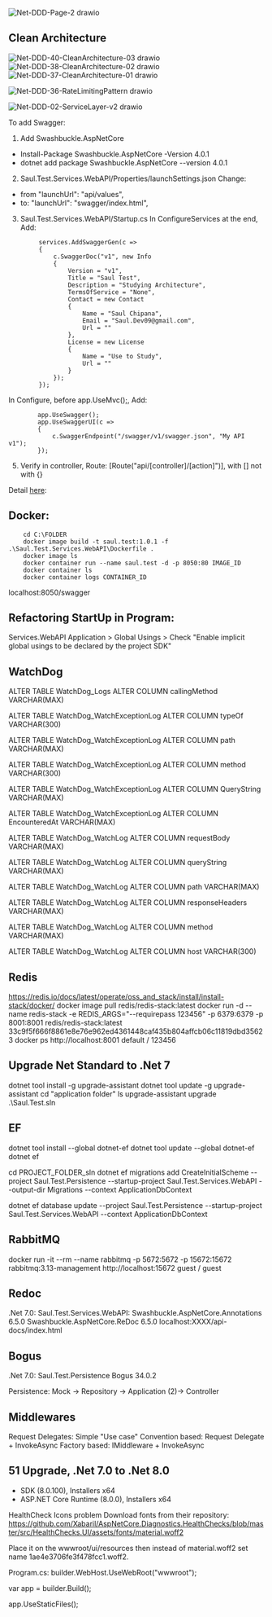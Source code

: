 ![Net-DDD-Page-2 drawio](https://github.com/user-attachments/assets/de442043-e2a3-48e3-b77d-3091db51be23)

## Clean Architecture 
![Net-DDD-40-CleanArchitecture-03 drawio](https://github.com/user-attachments/assets/9031e7b3-4369-4923-bac4-953c5ef1036b)
![Net-DDD-38-CleanArchitecture-02 drawio](https://github.com/user-attachments/assets/9466fc5f-5109-4804-a220-62b536d9dd8c)
![Net-DDD-37-CleanArchitecture-01 drawio](https://github.com/user-attachments/assets/5042069c-e419-473f-a27a-a6ee9492d9a7)

![Net-DDD-36-RateLimitingPattern drawio](https://github.com/user-attachments/assets/2f8fb66f-ce79-45df-b3aa-8ea741696ad0)

![Net-DDD-02-ServiceLayer-v2 drawio](https://github.com/user-attachments/assets/1db22a04-089c-47f4-9f64-97d2e280ba08)

To add Swagger:
1. Add Swashbuckle.AspNetCore
- Install-Package Swashbuckle.AspNetCore -Version 4.0.1
- dotnet add package Swashbuckle.AspNetCore --version 4.0.1

2. Saul.Test.Services.WebAPI/Properties/launchSettings.json Change:
- from       "launchUrl": "api/values",
- to:        "launchUrl": "swagger/index.html",

3. Saul.Test.Services.WebAPI/Startup.cs
In ConfigureServices at the end, Add:

            services.AddSwaggerGen(c =>
            {
                c.SwaggerDoc("v1", new Info
                {
                    Version = "v1",
                    Title = "Saul Test",
                    Description = "Studying Architecture",
                    TermsOfService = "None",
                    Contact = new Contact
                    {
                        Name = "Saul Chipana",
                        Email = "Saul.Dev09@gmail.com",
                        Url = ""
                    },
                    License = new License
                    {
                        Name = "Use to Study",
                        Url = ""
                    }
                });
            });

In Configure, before app.UseMvc();, Add:

            app.UseSwagger();
            app.UseSwaggerUI(c =>
            {
                c.SwaggerEndpoint("/swagger/v1/swagger.json", "My API v1");
            });
   
5. Verify in controller, Route:  [Route("api/[controller]/[action]")], with [] not with {}

Detail [here](https://github.com/SaulDev09/.Net-DDD/commit/9a8d5422987aad19be8a44c8ae65da707cd86e9c):


Docker:
------------

        cd C:\FOLDER
        docker image build -t saul.test:1.0.1 -f .\Saul.Test.Services.WebAPI\Dockerfile .
        docker image ls
        docker container run --name saul.test -d -p 8050:80 IMAGE_ID
        docker container ls
        docker container logs CONTAINER_ID
           
localhost:8050/swagger

Refactoring StartUp in Program:
------------

Services.WebAPI
Application > Global Usings > Check "Enable implicit global usings to be declared by the project SDK"


WatchDog
------------

ALTER TABLE WatchDog_Logs
ALTER COLUMN callingMethod VARCHAR(MAX)

ALTER TABLE WatchDog_WatchExceptionLog
ALTER COLUMN typeOf VARCHAR(300)

ALTER TABLE WatchDog_WatchExceptionLog
ALTER COLUMN path VARCHAR(MAX)

ALTER TABLE WatchDog_WatchExceptionLog
ALTER COLUMN method VARCHAR(300)

ALTER TABLE WatchDog_WatchExceptionLog
ALTER COLUMN QueryString VARCHAR(MAX)

ALTER TABLE WatchDog_WatchExceptionLog
ALTER COLUMN EncounteredAt VARCHAR(MAX)

ALTER TABLE WatchDog_WatchLog
ALTER COLUMN requestBody VARCHAR(MAX)

ALTER TABLE WatchDog_WatchLog
ALTER COLUMN queryString VARCHAR(MAX)

ALTER TABLE WatchDog_WatchLog
ALTER COLUMN path VARCHAR(MAX)

ALTER TABLE WatchDog_WatchLog
ALTER COLUMN responseHeaders VARCHAR(MAX)

ALTER TABLE WatchDog_WatchLog
ALTER COLUMN method VARCHAR(MAX)

ALTER TABLE WatchDog_WatchLog
ALTER COLUMN host VARCHAR(300)


Redis
------------

https://redis.io/docs/latest/operate/oss_and_stack/install/install-stack/docker/
docker image pull redis/redis-stack:latest
docker run -d --name redis-stack -e REDIS_ARGS="--requirepass 123456" -p 6379:6379 -p 8001:8001 redis/redis-stack:latest
    33c9f5f666f8861e8e76e962ed4361448caf435b804affcb06c11819dbd35623
docker ps
http://localhost:8001 
default / 123456

Upgrade Net Standard to .Net 7
------------

dotnet tool install -g upgrade-assistant
dotnet tool update -g upgrade-assistant
cd "application folder"
ls
upgrade-assistant upgrade .\Saul.Test.sln


EF
------------

dotnet tool install --global dotnet-ef
dotnet tool update --global dotnet-ef
dotnet ef

cd PROJECT_FOLDER_sln
dotnet ef migrations add CreateInitialScheme --project Saul.Test.Persistence --startup-project Saul.Test.Services.WebAPI --output-dir Migrations --context ApplicationDbContext

dotnet ef database update --project Saul.Test.Persistence --startup-project Saul.Test.Services.WebAPI --context ApplicationDbContext

RabbitMQ
------------

docker run -it --rm --name rabbitmq -p 5672:5672 -p 15672:15672 rabbitmq:3.13-management
http://localhost:15672
guest / guest


Redoc
------------

.Net 7.0:
Saul.Test.Services.WebAPI:
    Swashbuckle.AspNetCore.Annotations 6.5.0
    Swashbuckle.AspNetCore.ReDoc 6.5.0
localhost:XXXX/api-docs/index.html


Bogus
------------

.Net 7.0:
Saul.Test.Persistence
    Bogus 34.0.2

Persistence: Mock -> Repository -> Application (2)-> Controller

Middlewares
------------

Request Delegates: Simple "Use case"
Convention based: Request Delegate + InvokeAsync
Factory based: IMiddleware + InvokeAsync


51 Upgrade, .Net 7.0 to .Net 8.0
------------

- SDK (8.0.100), Installers x64 
- ASP.NET Core Runtime (8.0.0), Installers x64 

HealthCheck Icons problem
Download fonts from their repository: https://github.com/Xabaril/AspNetCore.Diagnostics.HealthChecks/blob/master/src/HealthChecks.UI/assets/fonts/material.woff2

Place it on the wwwroot/ui/resources then instead of material.woff2 set name 1ae4e3706fe3f478fcc1.woff2.

Program.cs:
builder.WebHost.UseWebRoot("wwwroot");

var app = builder.Build();

app.UseStaticFiles();



